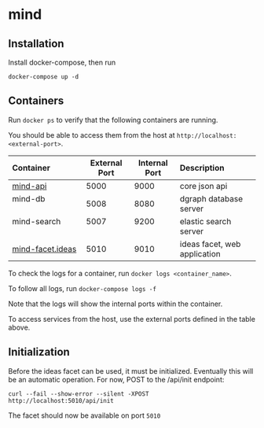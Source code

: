 # mind

## Installation

Install docker-compose, then run
```
docker-compose up -d
```

## Containers

Run ```docker ps``` to verify that the following containers are running. 

You should be able to access them from the host at ```http://localhost:<external-port>```.

| Container                           | External Port | Internal Port | Description                   |
| :---------------------------------- | ------------- | ------------- | :---------------------------- |
| [mind-api](./api)                   | 5000          | 9000          | core json api                 |
| mind-db                             | 5008          | 8080          | dgraph database server        |
| mind-search                         | 5007          | 9200          | elastic search server         |
| [mind-facet.ideas](./facets/ideas)  | 5010          | 9010          | ideas facet, web application  |
To check the logs for a container, run ```docker logs <container_name>```.

To follow all logs, run ```docker-compose logs -f```

Note that the logs will show the internal ports within the container.

To access services from the host, use the external ports defined in the table above.

## Initialization

Before the ideas facet can be used, it must be initialized. Eventually this will be an automatic operation. For now, POST to the /api/init endpoint:

```
curl --fail --show-error --silent -XPOST http://localhost:5010/api/init
```

The facet should now be available on port ```5010```
